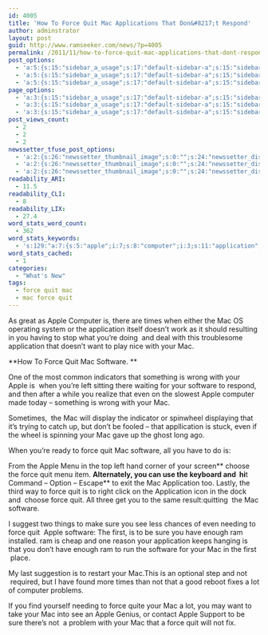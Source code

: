 ```yaml
---
id: 4005
title: 'How To Force Quit Mac Applications That Don&#8217;t Respond'
author: adminstrator
layout: post
guid: http://www.ramseeker.com/news/?p=4005
permalink: /2011/11/how-to-force-quit-mac-applications-that-dont-respond/
post_options:
  - 'a:5:{s:15:"sidebar_a_usage";s:17:"default-sidebar-a";s:15:"sidebar_b_usage";s:17:"default-sidebar-b";s:9:"hwa_usage";s:17:"default-headerbar";s:8:"ad_above";s:0:"";s:8:"ad_below";s:0:"";}'
  - 'a:5:{s:15:"sidebar_a_usage";s:17:"default-sidebar-a";s:15:"sidebar_b_usage";s:17:"default-sidebar-b";s:9:"hwa_usage";s:17:"default-headerbar";s:8:"ad_above";s:0:"";s:8:"ad_below";s:0:"";}'
  - 'a:5:{s:15:"sidebar_a_usage";s:17:"default-sidebar-a";s:15:"sidebar_b_usage";s:17:"default-sidebar-b";s:9:"hwa_usage";s:17:"default-headerbar";s:8:"ad_above";s:0:"";s:8:"ad_below";s:0:"";}'
page_options:
  - 'a:3:{s:15:"sidebar_a_usage";s:17:"default-sidebar-a";s:15:"sidebar_b_usage";s:17:"default-sidebar-b";s:9:"hwa_usage";s:17:"default-headerbar";}'
  - 'a:3:{s:15:"sidebar_a_usage";s:17:"default-sidebar-a";s:15:"sidebar_b_usage";s:17:"default-sidebar-b";s:9:"hwa_usage";s:17:"default-headerbar";}'
  - 'a:3:{s:15:"sidebar_a_usage";s:17:"default-sidebar-a";s:15:"sidebar_b_usage";s:17:"default-sidebar-b";s:9:"hwa_usage";s:17:"default-headerbar";}'
post_views_count:
  - 2
  - 2
  - 2
newssetter_tfuse_post_options:
  - 'a:2:{s:26:"newssetter_thumbnail_image";s:0:"";s:24:"newssetter_disable_image";s:4:"true";}'
  - 'a:2:{s:26:"newssetter_thumbnail_image";s:0:"";s:24:"newssetter_disable_image";s:4:"true";}'
  - 'a:2:{s:26:"newssetter_thumbnail_image";s:0:"";s:24:"newssetter_disable_image";s:4:"true";}'
readability_ARI:
  - 11.5
readability_CLI:
  - 8
readability_LIX:
  - 27.4
word_stats_word_count:
  - 362
word_stats_keywords:
  - 's:129:"a:7:{s:5:"apple";i:7;s:8:"computer";i:3;s:11:"application";i:5;s:5:"force";i:8;s:4:"quit";i:7;s:8:"software";i:6;s:4:"sure";i:3;}";'
word_stats_cached:
  - 1
categories:
  - "What's New"
tags:
  - force quit mac
  - mac force quit
---
```

As great as Apple Computer is, there are times when either the Mac OS operating system or the application itself doesn&#8217;t work as it should resulting in you having to stop what you&#8217;re doing  and deal with this troublesome application that doesn&#8217;t want to play nice with your Mac.

**How To Force Quit Mac Software. **

One of the most common indicators that something is wrong with your Apple is  when you&#8217;re left sitting there waiting for your software to respond, and then after a while you realize that even on the slowest Apple computer made today &#8211; something is wrong with your Mac.

Sometimes,  the Mac will display the indicator or spinwheel displaying that it&#8217;s trying to catch up, but don&#8217;t be fooled &#8211; that appllication is stuck, even if the wheel is spinning your Mac gave up the ghost long ago.

When you&#8217;re ready to force quit Mac software, all you have to do is:

From the Apple Menu in the top left hand corner of your screen** choose the force quit menu item. **Alternately, you can use the keyboard and  hi**t Command &#8211; Option &#8211; Escape** to exit the Mac Application too. Lastly, the third way to force quit is to right click on the Application icon in the dock and  choose force quit. All three get you to the same result:quitting  the Mac software.

I suggest two things to make sure you see less chances of even needing to force quit  Apple software: The first, is to be sure you have enough ram installed. ram is cheap and one reason your application keeps hanging is that you don&#8217;t have enough ram to run the software for your Mac in the first  place.

My last suggestion is to restart your Mac.This is an optional step and not  required, but I have found more times than not that a good reboot fixes a lot of computer problems.

If you find yourself needing to force quite your Mac a lot, you may want to take your Mac into see an Apple Genius, or contact Apple Support to be sure there&#8217;s not  a problem with your Mac that a force quit will not fix.

&nbsp;